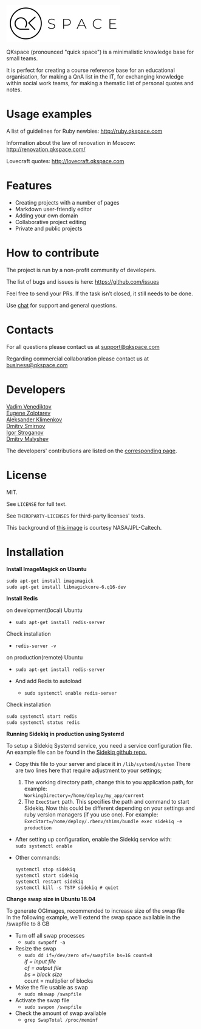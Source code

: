 ![QKspace Logo](/public/images/logo.png "QKspace Logo")

QKspace (pronounced "quick space") is a minimalistic knowledge base for small teams.

It is perfect for creating a course reference base for an educational organisation, for making a QnA list in the IT, for exchanging knowledge within social work teams, for making a thematic list of personal quotes and notes.

# Usage examples

A list of guidelines for Ruby newbies: http://ruby.qkspace.com

Information about the law of renovation in Moscow: http://renovation.qkspace.com/

Lovecraft quotes: http://lovecraft.qkspace.com

# Features

* Creating projects with a number of pages
* Markdown user-friendly editor
* Adding your own domain
* Collaborative project editing
* Private and public projects

# How to contribute

The project is run by a non-profit community of developers.

The list of bugs and issues is here: https://github.com/issues

Feel free to send your PRs. If the task isn’t closed, it still needs to be done.

Use [chat](https://t.me/qkspace) for support and general questions.

# Contacts

For all questions please contact us at support@qkspace.com

Regarding commercial collaboration please contact us at business@qkspace.com

# Developers

[Vadim Venediktov](https://github.com/installero)  
[Eugene Zolotarev](https://github.com/EugZol)  
[Aleksander Klimenkov](https://github.com/prisioner)  
[Dmitry Smirnov](https://github.com/vergilsm)  
[Igor Stroganov](https://github.com/Gargantua88)  
[Dmitry Malyshev](https://github.com/tenseisan)

The developers' contributions are listed on the [corresponding page](https://github.com/qkspace/qkspace/graphs/contributors).

# License

MIT.

See `LICENSE` for full text.

See `THIRDPARTY-LICENSES` for third-party licenses' texts.

This background of [this image](/public/images/og-image-sq.png) is courtesy NASA/JPL-Caltech.

# Installation  

**Install ImageMagick on Ubuntu**  
```
sudo apt-get install imagemagick
sudo apt-get install libmagickcore-6.q16-dev
```
**Install Redis**  

on development(local) Ubuntu  

- `sudo apt-get install redis-server`

Check installation  
- `redis-server -v`

on production(remote) Ubuntu  

- `sudo apt-get install redis-server`

- And add Redis to autoload
  - `sudo systemctl enable redis-server`

Check installation  
```
sudo systemctl start redis
sudo systemctl status redis
```

**Running Sidekiq in production using Systemd**  

To setup a Sidekiq Systemd service, you need a service configuration file. An example file can be found in the [Sidekiq github repo.](https://github.com/mperham/sidekiq/tree/master/examples/systemd)
- Copy this file to your server and place it in `/lib/systemd/system` There are two lines here that require adjustment to your settings;
  1. The working directory path, change this to you application path, for example:  
  `WorkingDirectory=/home/deploy/my_app/current`
  2. The `ExecStart` path. This specifies the path and command to start Sidekiq. Now this could be different depending on your settings and ruby version managers (if you use one).
  For example:  
  `ExecStart=/home/deploy/.rbenv/shims/bundle exec sidekiq -e production`
- After setting up configuration, enable the Sidekiq service with:  
  `sudo systemctl enable` 
  
- Other commands:  
  ```
  systemctl stop sidekiq  
  systemctl start sidekiq
  systemctl restart sidekiq
  systemctl kill -s TSTP sidekiq # quiet
  ```
  
**Change swap size in Ubuntu 18.04**  

To generate OGImages, recommended to increase size of the swap file  
In the following example, we’ll extend the swap space available in the /swapfile to 8 GB
- Turn off all swap processes
  - `sudo swapoff -a`
- Resize the swap
  - `sudo dd if=/dev/zero of=/swapfile bs=1G count=8`  
      *if = input file  
      of = output file  
      bs = block size*  
      count = multiplier of blocks  
- Make the file usable as swap
  - `sudo mkswap /swapfile`
- Activate the swap file
  - `sudo swapon /swapfile`
- Check the amount of swap available
  - `grep SwapTotal /proc/meminf`
